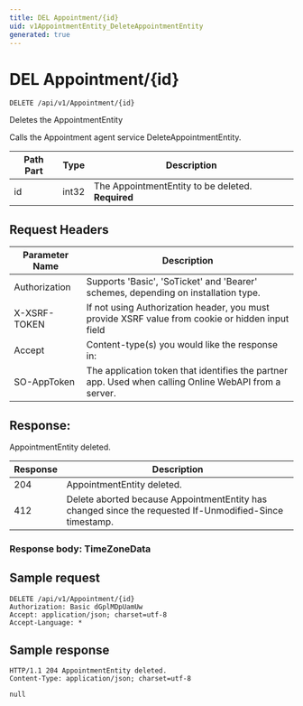```yaml
---
title: DEL Appointment/{id}
uid: v1AppointmentEntity_DeleteAppointmentEntity
generated: true
---
```


# DEL Appointment/{id}

```http
DELETE /api/v1/Appointment/{id}
```

Deletes the AppointmentEntity


Calls the Appointment agent service DeleteAppointmentEntity.





| Path Part | Type | Description |
|-----------|------|-------------|
| id | int32 | The AppointmentEntity to be deleted. **Required** |



## Request Headers

| Parameter Name | Description |
|----------------|-------------|
| Authorization  | Supports 'Basic', 'SoTicket' and 'Bearer' schemes, depending on installation type. |
| X-XSRF-TOKEN   | If not using Authorization header, you must provide XSRF value from cookie or hidden input field |
| Accept         | Content-type(s) you would like the response in:  |
| SO-AppToken | The application token that identifies the partner app. Used when calling Online WebAPI from a server. |


## Response:

AppointmentEntity deleted.

| Response | Description |
|----------------|-------------|
| 204 | AppointmentEntity deleted. |
| 412 | Delete aborted because AppointmentEntity has changed since the requested If-Unmodified-Since timestamp. |

### Response body: TimeZoneData


## Sample request

```http!
DELETE /api/v1/Appointment/{id}
Authorization: Basic dGplMDpUamUw
Accept: application/json; charset=utf-8
Accept-Language: *
```

## Sample response

```http_
HTTP/1.1 204 AppointmentEntity deleted.
Content-Type: application/json; charset=utf-8

null
```